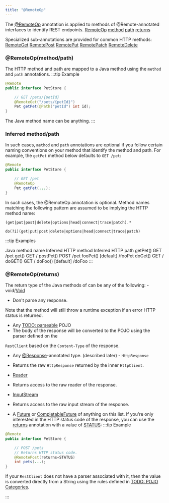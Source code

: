 ```yaml
---
title: "@RemoteOp"
---
```


The [@RemoteOp]({{API_DOCS}}/org/apache/juneau/http/remote/RemoteOp.html) annotation is applied to methods of @Remote-annotated interfaces to identify REST endpoints.
<tree>
<node-0><java-annotation>[RemoteOp]({{API_DOCS}}/org/apache/juneau/http/remote/RemoteOp.html)</java-annotation></node-0>
<node-1><java-method-annotation>[method]({{API_DOCS}}/org/apache/juneau/http/remote/RemoteOp.html#method)</java-method-annotation></node-1>
<node-1><java-method-annotation>[path]({{API_DOCS}}/org/apache/juneau/http/remote/RemoteOp.html#path)</java-method-annotation></node-1>
<node-1><java-method-annotation>[returns]({{API_DOCS}}/org/apache/juneau/http/remote/RemoteOp.html#returns)</java-method-annotation></node-1>
</tree>

Specialized sub-annotations are provided for common HTTP methods:
<tree>
<node-0><java-annotation>[RemoteGet]({{API_DOCS}}/org/apache/juneau/http/remote/RemoteGet.html)</java-annotation></node-0>
<node-0><java-annotation>[RemotePost]({{API_DOCS}}/org/apache/juneau/http/remote/RemotePost.html)</java-annotation></node-0>
<node-0><java-annotation>[RemotePut]({{API_DOCS}}/org/apache/juneau/http/remote/RemotePut.html)</java-annotation></node-0>
<node-0><java-annotation>[RemotePatch]({{API_DOCS}}/org/apache/juneau/http/remote/RemotePatch.html)</java-annotation></node-0>
<node-0><java-annotation>[RemoteDelete]({{API_DOCS}}/org/apache/juneau/http/remote/RemoteDelete.html)</java-annotation></node-0>
</tree>

### @RemoteOp(method/path)

The HTTP method and path are mapped to a Java method using the `method` and `path` annotations.
:::tip Example


```java
@Remote
public interface PetStore {

    // GET /pets/{petId}
    @RemoteGet("/pets/{petId}")
    Pet getPet(@Path("petId") int id);
}
```


The Java method name can be anything.
:::

### Inferred method/path

In such cases, `method` and `path` annotations are optional if you follow certain naming conventions on your method that identify the method and path.
For example, the `getPet` method below defaults to `GET /pet`:

```java
@Remote
public interface PetStore {

    // GET /pet
    @RemoteOp
    Pet getPet(...);
}
```


In such cases, the @RemoteOp annotation is optional.
Method names matching the following pattern are assumed to be implying the HTTP method name:

```text
(get|put|post|delete|options|head|connect|trace|patch).*
```


```text
do(?i)(get|put|post|delete|options|head|connect|trace|patch)
```


:::tip Examples

Java method name
Inferred HTTP method
Inferred HTTP path
getPet()
GET
/pet
get()
GET
/
postPet()
POST
/pet
fooPet()
[default]
/fooPet
doGet()
GET
/
doGET()
GET
/
doFoo()
[default]
/doFoo
:::

### @RemoteOp(returns)

The return type of the Java methods of can be any of the following: - void/[Void]({{API_DOCS}}/java/lang/Void.html)
- Don't parse any response.

Note that the method will still throw a runtime exception if an error HTTP status is returned.
- Any [TODO: parseable](TODO.md) POJO
- The body of the response will be converted to the POJO using the parser defined on the

`RestClient` based on the `Content-Type` of the response.
- Any [@Response]({{API_DOCS}}/org/apache/juneau/http/annotation/Response.html)-annotated type.
(described later) - `HttpResponse`
- Returns the raw `HttpResponse` returned by the inner `HttpClient`.

- [Reader]({{API_DOCS}}/java/io/Reader.html)
- Returns access to the raw reader of the response.

- [InputStream]({{API_DOCS}}/java/io/InputStream.html)
- Returns access to the raw input stream of the response.

- A [Future]({{API_DOCS}}/java/util/concurrent/Future.html) or [CompletableFuture]({{API_DOCS}}/java/util/concurrent/CompletableFuture.html) of anything on this list.
If you're only interested in the HTTP status code of the response, you can use the [returns]({{API_DOCS}}/org/apache/juneau/http/remote/RemoteOp.html#returns()) annotation with a value of [STATUS]({{API_DOCS}}/org/apache/juneau/http/remote/RemoteReturn.html#STATUS):
:::tip Example


```java
@Remote
public interface PetStore {

    // POST /pets
    // Returns HTTP status code.
    @RemotePost(returns=STATUS)
    int pets(...);
}
```


If your `RestClient` does not have a parser associated with it, then the value is converted directly from a String using
the rules defined in [TODO: POJO Categories](TODO.md).

:::
